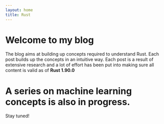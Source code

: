 ```yaml
---
layout: home
title: Rust
---
```


# Welcome to my blog

The blog aims at building up concepts required to understand Rust. Each post builds up the concepts in an intuitive way. Each post is a result of extensive research and a lot of effort has been put into making sure all content is valid as of **Rust 1.90.0**

# A series on machine learning concepts is also in progress.

Stay tuned!
